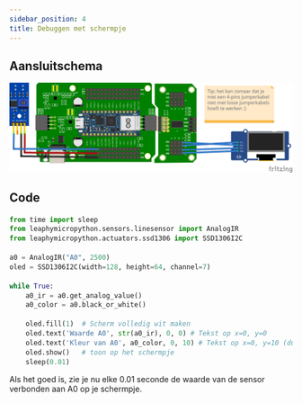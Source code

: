 ```yaml
---
sidebar_position: 4
title: Debuggen met schermpje
---
```


## Aansluitschema
![aansluitschema](nano_rp2040_oled_mux_ir_sensor_bb.png)

## Code

```python
from time import sleep
from leaphymicropython.sensors.linesensor import AnalogIR
from leaphymicropython.actuators.ssd1306 import SSD1306I2C

a0 = AnalogIR("A0", 2500)
oled = SSD1306I2C(width=128, height=64, channel=7)

while True:
    a0_ir = a0.get_analog_value()
    a0_color = a0.black_or_white()
    
    oled.fill(1)  # Scherm volledig wit maken
    oled.text('Waarde A0', str(a0_ir), 0, 0) # Tekst op x=0, y=0
    oled.text('Kleur van A0', a0_color, 0, 10) # Tekst op x=0, y=10 (dus eronder)
    oled.show()   # toon op het schermpje
    sleep(0.01)
```
Als het goed is, zie je nu elke 0.01 seconde de waarde van de sensor verbonden aan A0 op je schermpje.
